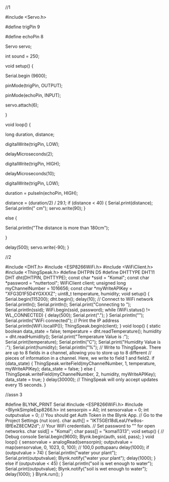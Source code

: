 //1

#include <Servo.h>

#define trigPin 9

#define echoPin 8

Servo servo;

int sound = 250;

void setup() {

Serial.begin (9600);

pinMode(trigPin, OUTPUT);

pinMode(echoPin, INPUT);

servo.attach(6);

}

void loop() {

long duration, distance;

digitalWrite(trigPin, LOW);

delayMicroseconds(2);

digitalWrite(trigPin, HIGH);

delayMicroseconds(10);

digitalWrite(trigPin, LOW);

duration = pulseIn(echoPin, HIGH);

distance = (duration/2) / 29.1; 
if (distance < 40) {
Serial.print(distance);
Serial.println(" cm");
servo.write(90);
}

else {

Serial.println("The distance is more than 180cm");

}

delay(500);
servo.write(-90);
}


//2

#include <DHT.h>
#include <ESP8266WiFi.h>
#include <WiFiClient.h>
#include <ThingSpeak.h>
#define DHTPIN D5
#define DHTTYPE DHT11
DHT dht(DHTPIN, DHTTYPE);
const char *ssid = "Komal";
const char *password = "nuttertool";
WiFiClient client;
unsigned long myChannelNumber = 1016656;
const char *myWriteAPIKey = "XFG3D1F5D4YGXXXZ";
uint8_t temperature, humidity;
void setup()
{
 Serial.begin(115200);
 dht.begin();
 delay(10);
 // Connect to WiFi network
 Serial.println();
 Serial.println();
 Serial.print("Connecting to ");
 Serial.println(ssid);
 WiFi.begin(ssid, password);
 while (WiFi.status() != WL_CONNECTED)
 {
 delay(500);
 Serial.print(".");
 }
 Serial.println("");
 Serial.println("WiFi connected");
 // Print the IP address
 Serial.println(WiFi.localIP());
 ThingSpeak.begin(client);
}
void loop()
{
 static boolean data_state = false;
 temperature = dht.readTemperature();
 humidity = dht.readHumidity();
 Serial.print("Temperature Value is :");
 Serial.print(temperature);
 Serial.println("C");
 Serial.print("Humidity Value is :");
 Serial.print(humidity);
 Serial.println("%");
 // Write to ThingSpeak. There are up to 8 fields in a channel, allowing you to store
up to 8 different
 // pieces of information in a channel. Here, we write to field 1 and field2.
 if (data_state)
 {
 ThingSpeak.writeField(myChannelNumber, 1, temperature, myWriteAPIKey);
 data_state = false;
 }
 else
 {
 ThingSpeak.writeField(myChannelNumber, 2, humidity, myWriteAPIKey);
 data_state = true;
 }
 delay(30000); // ThingSpeak will only accept updates every 15 seconds.
}


//assn 3

#define BLYNK_PRINT Serial
#include <ESP8266WiFi.h>
#include <BlynkSimpleEsp8266.h>
int sensorpin = A0;
int sensorvalue = 0;
int outputvalue = 0;
// You should get Auth Token in the Blynk App.
// Go to the Project Settings (nut icon).
char auth[] = "lKT5GEt18dLeaUYw8os-lBfEeZ8ECM2d";
// Your WiFi credentials.
// Set password to "" for open networks.
char ssid[] = "Komal";
char pass[] = "komal1313";
void setup()
{
 // Debug console
 Serial.begin(9600);
 Blynk.begin(auth, ssid, pass);
}
void loop()
{
 sensorvalue = analogRead(sensorpin);
 outputvalue = map(sensorvalue, 0, 1023, 0, 100); // 100,0 pottupaaru
 delay(1000);
 if (outputvalue > 74)
 {
 Serial.println("water your plant");
 Serial.print(outputvalue);
 Blynk.notify("water your plant");
 delay(1000);
 }
 else if (outputvalue < 45)
 {
 Serial.println("soil is wet enough to water");
 Serial.print(outputvalue);
 Blynk.notify("soil is wet enough to water");
 delay(1000);
 }
 Blynk.run();
}


